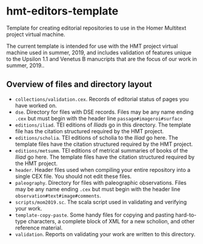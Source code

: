 
# hmt-editors-template



Template for creating editorial repositories to use in the Homer Multitext project virtual machine.

The current template is intended for use with the HMT project virtual machine used in summer, 2019, and includes validation of features unique to the Upsilon 1.1 and Venetus B manucripts that are the focus of our work in summer, 2019..


## Overview of files and directory layout

-  `collections/validation.cex`.  Records of editorial status of pages you have worked on.
-   `dse`.  Directory for files with DSE records.  Files may be any name ending `.cex` but must begin with the header line `passage#imageroi#surface`
-   `editions/iliad`.  TEI editions of *Iliads* go in this directory.  The template file has the citation structured required by the HMT project.
-   `editions/scholia`.  TEI editions of scholia to the *Iliad* go here.  The template files have the citation structured required by the HMT project.
-  `editions/metsumm`.  TEI editions of metrical  summaries of books of the *Iliad* go here.  The template files have the citation structured required by the HMT project.
-  `header`.  Header files used when compiling your entire repository into a single CEX file.  You should not edit these files.
-   `paleography`.  Directory for files with paleographic observations.  Files may be any name ending `.cex` but must begin with the header line `observation#text#image#comments`.
-   `scripts/mom2019.sc`.  The scala script used in validating and verifying your work.
-   `template-copy-paste`.  Some handy files for copying and pasting hard-to-type characters, a complete block of XML for a new scholion, and other reference material.
-   `validation`.  Reports on validating your work are written to this directory.
